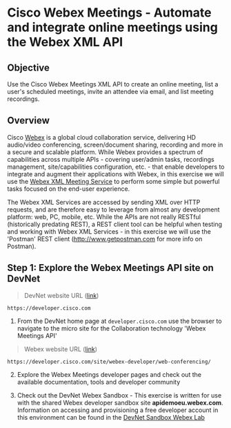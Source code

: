# Cisco Webex Meetings - Automate and integrate online meetings using the Webex XML API

## Objective

Use the Cisco Webex Meetings XML API to create an online meeting, list a user's scheduled meetings, invite an attendee via email, and list meeting recordings.

## Overview

Cisco <a href="http://http://www.webex.com/" target="\_blank">Webex</a> is a global cloud collaboration service, delivering HD audio/video conferencing, screen/document sharing, recording and more in a secure and scalable platform.  While Webex provides a spectrum of capabilities across multiple APIs - covering user/admin tasks, recordings management, site/capabilities configuration, etc. - that enable developers to integrate and augment their applications with Webex, in this exercise we will use the <a href="https://developer.cisco.com/site/Webex-developer/develop-test/xml-api/overview/" target="\_blank">Webex XML Meeting Service</a> to perform some simple but powerful tasks focused on the end-user experience.

The Webex XML Services are accessed by sending XML over HTTP requests, and are therefore easy to leverage from almost any development platform: web, PC, mobile, etc.  While the APIs are not really RESTful (historically predating REST), a REST client tool can be helpful when testing and working with Webex XML Services - in this exercise we will use the 'Postman' REST client (<a href="http://www.getpostman.com/" target="\_blank">http://www.getpostman.com</a> for more info on Postman).

## Step 1: Explore the Webex Meetings API site on DevNet

> DevNet website URL (<a href="https://developer.cisco.com" target="\_blank">link</a>)

```
https://developer.cisco.com
```

1) From the DevNet home page at `developer.cisco.com` use the browser to navigate to the micro site for the Collaboration technology 'Webex Meetings API'

> Webex website URL (<a href="https://developer.cisco.com/site/webex-developer/web-conferencing/" target="\_blank">link</a>)

```
https://developer.cisco.com/site/webex-developer/web-conferencing/
```

2) Explore the Webex Meetings developer pages and check out the available documentation, tools and developer community

3) Check out the DevNet Webex Sandbox - This exercise is written for use with the shared Webex developer sandbox site **apidemoeu.webex.com**.  Information on accessing and provisioning a free developer account in this environment can be found in the [DevNet Sandbox Webex Lab](https://devnetsandbox.cisco.com/RM/Diagram/Index/0116f65c-a600-474c-b47d-57ed6a180248?diagramType=Topology)
